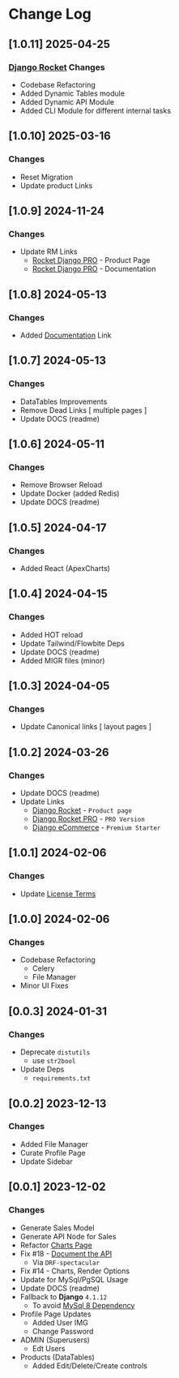 # Change Log

## [1.0.11] 2025-04-25
### [Django Rocket](https://app-generator.dev/product/rocket/django/) Changes

- Codebase Refactoring
- Added Dynamic Tables module
- Added Dynamic API Module  
- Added CLI Module for different internal tasks

## [1.0.10] 2025-03-16
### Changes

- Reset Migration
- Update product Links

## [1.0.9] 2024-11-24
### Changes

- Update RM Links
  - [Rocket Django PRO](https://app-generator.dev/product/rocket-pro/django/) - Product Page
  - [Rocket Django PRO](https://app-generator.dev/docs/products/django/rocket-pro/index.html) - Documentation

## [1.0.8] 2024-05-13
### Changes

- Added [Documentation](https://app-generator.dev/docs/products/django/rocket-pro/index.html) Link

## [1.0.7] 2024-05-13
### Changes

- DataTables Improvements
- Remove Dead Links [ multiple pages ]
- Update DOCS (readme)

## [1.0.6] 2024-05-11
### Changes

- Remove Browser Reload
- Update Docker (added Redis) 
- Update DOCS (readme)

## [1.0.5] 2024-04-17
### Changes

- Added React (ApexCharts)

## [1.0.4] 2024-04-15
### Changes

- Added HOT reload 
- Update Tailwind/Flowbite Deps
- Update DOCS (readme)
- Added MIGR files (minor)

## [1.0.3] 2024-04-05
### Changes

- Update Canonical links [ layout pages ]

## [1.0.2] 2024-03-26
### Changes

- Update DOCS (readme)
- Update Links
  - [Django Rocket](https://app-generator.dev/product/rocket/django/) - `Product page`
  - [Django Rocket PRO](https://app-generator.dev/product/rocket-pro/django/) - `PRO Version`
  - [Django eCommerce](https://app-generator.dev/product/rocket-ecommerce/django/) - `Premium Starter`

## [1.0.1] 2024-02-06
### Changes

- Update [License Terms](https://github.com/app-generator/rocket-django-pro/blob/main/LICENSE.md)

## [1.0.0] 2024-02-06
### Changes

- Codebase Refactoring
  - Celery
  - File Manager
- Minor UI Fixes  

## [0.0.3] 2024-01-31
### Changes

- Deprecate `distutils`
  - use `str2bool`
- Update Deps 
  - `requirements.txt` 

## [0.0.2] 2023-12-13
### Changes

- Added File Manager
- Curate Profile Page
- Update Sidebar

## [0.0.1] 2023-12-02
### Changes

- Generate Sales Model
- Generate API Node for Sales
- Refactor [Charts Page](https://rocket-django.onrender.com/charts/)
- Fix #18 - [Document the API](https://rocket-django.onrender.com/api/docs/)
  - Via `DRF-spectacular`
- Fix #14 - Charts, Render Options  
- Update for MySql/PgSQL Usage
- Update DOCS (readme)
- Fallback to **Django** `4.1.12`
  - To avoid [MySql 8 Dependency](https://stackoverflow.com/questions/75986754/django-db-utils-notsupportederror-mysql-8-or-later-is-required-found-5-7-33)
- Profile Page Updates
  - Added User IMG
  - Change Password 
- ADMIN (Superusers)
  - Edt Users 
- Products (DataTables)
  - Added Edit/Delete/Create controls   
